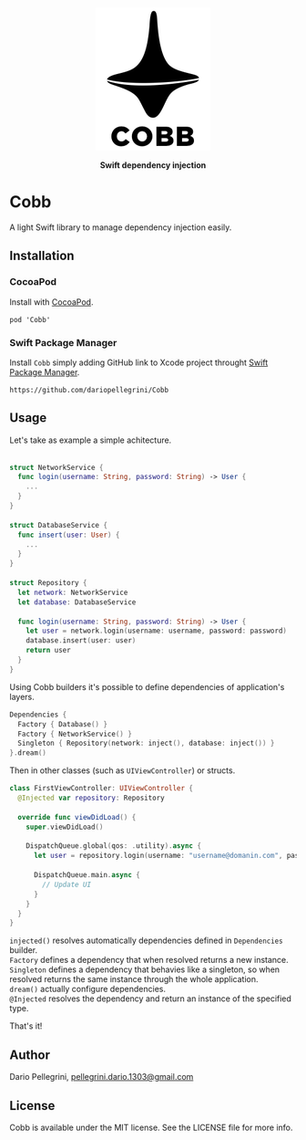 <p align="center">
  <img src="https://github.com/dariopellegrini/Cobb/raw/main/Cobb.png">
</p>

<p align="center"><strong>Swift dependency injection</strong></p>

# Cobb
A light Swift library to manage dependency injection easily.

## Installation

### CocoaPod
Install with [CocoaPod](https://cocoapods.org/pods/Cobb).
```
pod 'Cobb'
```

### Swift Package Manager
Install `Cobb` simply adding GitHub link to Xcode project throught [Swift Package Manager](https://swift.org/package-manager).
```
https://github.com/dariopellegrini/Cobb
```

## Usage
Let's take as example a simple achitecture.
```swift

struct NetworkService {
  func login(username: String, password: String) -> User {
    ...
  }
}

struct DatabaseService {
  func insert(user: User) {
    ...
  }
}

struct Repository {
  let network: NetworkService
  let database: DatabaseService
  
  func login(username: String, password: String) -> User {
    let user = network.login(username: username, password: password)
    database.insert(user: user)
    return user
  }
}
```

Using Cobb builders it's possible to define dependencies of application's layers.
```swift
Dependencies {
  Factory { Database() }
  Factory { NetworkService() }
  Singleton { Repository(network: inject(), database: inject()) }
}.dream()
```

Then in other classes (such as `UIViewController`) or structs.
```swift
class FirstViewController: UIViewController {
  @Injected var repository: Repository
  
  override func viewDidLoad() {
    super.viewDidLoad()
    
    DispatchQueue.global(qos: .utility).async {
      let user = repository.login(username: "username@domanin.com", password: "password")
      
      DispatchQueue.main.async {
        // Update UI
      }
    }
  }
}
```

`injected()` resolves automatically dependencies defined in `Dependencies` builder.  
`Factory` defines a dependency that when resolved returns a new instance.  
`Singleton` defines a dependency that behavies like a singleton, so when resolved returns the same instance through the whole application.  
`dream()` actually configure dependencies.  
`@Injected` resolves the dependency and return an instance of the specified type.

That's it!

## Author

Dario Pellegrini, pellegrini.dario.1303@gmail.com

## License

Cobb is available under the MIT license. See the LICENSE file for more info.
